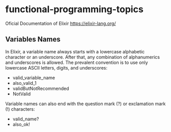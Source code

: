 # functional-programming-topics

Oficial Documentation of Elixir
https://elixir-lang.org/

## Variables Names

In Elixir, a variable name always starts with a lowercase alphabetic character or an
underscore. After that, any combination of alphanumerics and underscores is allowed.
The prevalent convention is to use only lowercase ASCII letters, digits, and underscores:
* valid_variable_name
* also_valid_1
* validButNotRecommended
* NotValid

Variable names can also end with the question mark (?) or exclamation mark (!)
characters:
* valid_name?
* also_ok!
